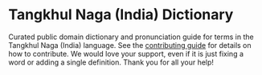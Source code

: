 
# Tangkhul Naga (India) Dictionary

Curated public domain dictionary and pronunciation guide for terms in the Tangkhul Naga (India) language. See the [contributing guide](https://github.com/drumworkteam/term/blob/make/.github/contributing.md) for details on how to contribute. We would love your support, even if it is just fixing a word or adding a single definition. Thank you for all your help!